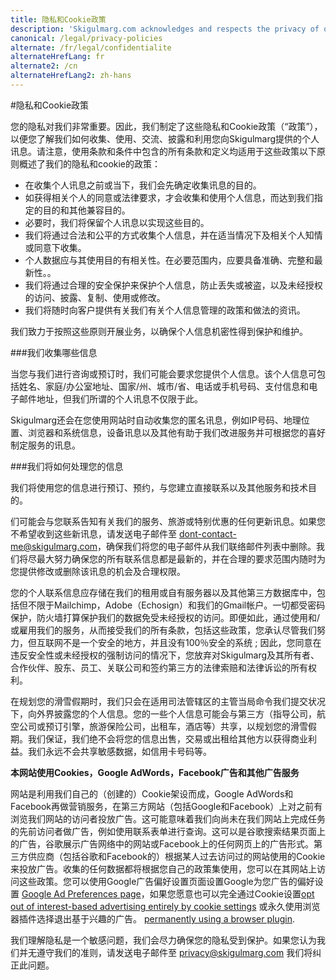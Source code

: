 ```yaml
---
title: 隐私和Cookie政策
description: 'Skigulmarg.com acknowledges and respects the privacy of our customers.  We are committed to protecting your privacy.'
canonical: /legal/privacy-policies
alternate: /fr/legal/confidentialite
alternateHrefLang: fr
alternate2: /cn
alternateHrefLang2: zh-hans
---
```


#隐私和Cookie政策

您的隐私对我们非常重要。因此，我们制定了这些隐私和Cookie政策（“政策”），以便您了解我们如何收集、使用、交流、披露和利用您向Skigulmarg提供的个人讯息。请注意，使用条款和条件中包含的所有条款和定义均适用于这些政策以下原则概述了我们的隐私和cookie的政策：

+ 在收集个人讯息之前或当下，我们会先确定收集讯息的目的。
+ 如获得相关个人的同意或法律要求，才会收集和使用个人信息，而达到我们指定的目的和其他兼容目的。
+ 必要时，我们将保留个人讯息以实现这些目的。
+ 我们将通过合法和公平的方式收集个人信息，并在适当情况下及相关个人知情或同意下收集。
+ 个人数据应与其使用目的有相关性。在必要范围内，应要具备准确、完整和最新性。。
+ 我们将通过合理的安全保护来保护个人信息，防止丢失或被盗，以及未经授权的访问、披露、复制、使用或修改。
+ 我们将随时向客户提供有关我们有关个人信息管理的政策和做法的资讯。

我们致力于按照这些原则开展业务，以确保个人信息机密性得到保护和维护。

###我们收集哪些信息

当您与我们进行咨询或预订时，我们可能会要求您提供个人信息。该个人信息可包括姓名、家庭/办公室地址、国家/州、城市/省、电话或手机号码、支付信息和电子邮件地址，但我们所谓的个人讯息不仅限于此。

Skigulmarg还会在您使用网站时自动收集您的匿名讯息，例如IP号码、地理位置、浏览器和系统信息，设备讯息以及其他有助于我们改进服务并可根据您的喜好制定服务的讯息。

###我们将如何处理您的信息

我们将使用您的信息进行预订、预约，与您建立直接联系以及其他服务和技术目的。

们可能会与您联系告知有关我们的服务、旅游或特别优惠的任何更新讯息。如果您不希望收到这些新讯息，请发送电子邮件至 [dont-contact-me@skigulmarg.com](mailto:dont-contact-me@skigulmarg.com)，确保我们将您的电子邮件从我们联络邮件列表中删除。我们将尽最大努力确保您的所有联系信息都是最新的，并在合理的要求范围内随时为您提供修改或删除该讯息的机会及合理权限。

您的个人联系信息应存储在我们的租用或自有服务器以及其他第三方数据库中，包括但不限于Mailchimp，Adobe（Echosign）和我们的Gmail帐户。一切都受密码保护，防火墙打算保护我们的数据免受未经授权的访问。即便如此，通过使用和/或雇用我们的服务，从而接受我们的所有条款，包括这些政策，您承认尽管我们努力，但互联网不是一个安全的地方，并且没有100％安全的系统 ; 因此，您同意在违反安全性或未经授权的强制访问的情况下，您放弃对Skigulmarg及其所有者、合作伙伴、股东、员工、关联公司和签约第三方的法律索赔和法律诉讼的所有权利。

在规划您的滑雪假期时，我们只会在适用司法管辖区的主管当局命令我们提交状况下，向外界披露您的个人信息。您的一些个人信息可能会与第三方（指导公司，航空公司或预订引擎，旅游保险公司，出租车，酒店等）共享，以规划您的滑雪假期。我们保证，我们绝不会将您的信息出售，交易或出租给其他方以获得商业利益。我们永远不会共享敏感数据，如信用卡号码等。

**本网站使用Cookies，Google AdWords，Facebook广告和其他广告服务**

网站是利用我们自己的（创建的）Cookie架设而成，Google AdWords和Facebook再做营销服务，在第三方网站（包括Google和Facebook）上对之前有浏览我们网站的访问者投放广告。这可能意味着我们向尚未在我们网站上完成任务的先前访问者做广告，例如使用联系表单进行查询。这可以是谷歌搜索结果页面上的广告，谷歌展示广告网络中的网站或Facebook上的任何网页上的广告形式。第三方供应商（包括谷歌和Facebook的）根据某人过去访问过的网站使用的Cookie来投放广告。收集的任何数据都将根据您自己的政策集使用，您可以在其网站上访问这些政策。您可以使用Google广告偏好设置页面设置Google为您广告的偏好设置 [Google Ad Preferences page](http://www.google.com/settings/ads/onweb/?target=_blank)，如果您愿意也可以完全通过Cookie设置[opt out of interest-based advertising entirely by cookie settings](http://www.google.com/settings/ads/onweb/?target=_blank) 或永久使用浏览器插件选择退出基于兴趣的广告。 [permanently using a browser plugin](http://www.google.com/ads/preferences/html/intl/en/plugin/?target=_blank).

我们理解隐私是一个敏感问题，我们会尽力确保您的隐私受到保护。如果您认为我们并无遵守我们的准则，请发送电子邮件至 [privacy@skigulmarg.com](mailto:privacy@skigulmarg.com) 我们将纠正此问题。

